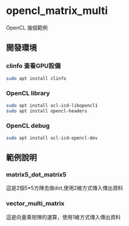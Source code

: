 # opencl_matrix_multi
OpenCL 幾個範例

## 開發環境
### clinfo 查看GPU設備
```bash
sudo apt install clinfo
```
### OpenCL library
```bash
sudo apt install ocl-icd-libopencl1
sudo apt install opencl-headers
```
### OpenCL debug 
```bash
sudo apt install ocl-icd-opencl-dev
```

## 範例說明
### matrix5_dot_matrix5
這是2個5*5方陣去做dot,使用2維方式傳入傳出資料

### vector_multi_matrix
這是向量乘矩陣的運算，使用1維方式傳入傳出資料


